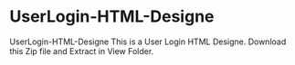 # UserLogin-HTML-Designe
 UserLogin-HTML-Designe
This is a User Login HTML Designe.
Download this Zip file and Extract in View Folder.